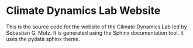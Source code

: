 # Climate Dynamics Lab Website
This is the source code for the website of the Climate Dynamics Lab led by Sebastian G. Mutz. It is generated using the Sphinx documentation tool. It uses the pydata sphinx theme.
